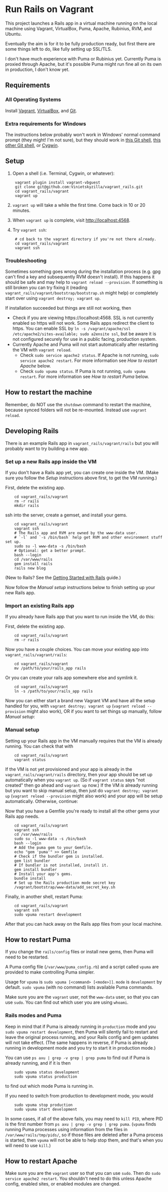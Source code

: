 # Run Rails on Vagrant

This project launches a Rails app in a virtual machine running on the local machine using Vagrant, VirtualBox, Puma, Apache, Rubinius, RVM, and Ubuntu.

Eventually the aim is for it to be fully production ready, but first there are some things left to do, like fully setting up SSL/TLS.

I don't have much experience with Puma or Rubinius yet. Currently Puma is proxied through Apache, but it's possible Puma might run fine all on its own in production, I don't know yet.

## Requirements

### All Operating Systems

Install [Vagrant](http://www.vagrantup.com/downloads.html), [VirtualBox](https://www.virtualbox.org/wiki/Downloads), and [Git](http://git-scm.com/book/en/v2/Getting-Started-Installing-Git).

### Extra requirements for Windows

The instructions below probably won't work in Windows' normal command prompt (they might! I'm not sure), but they should work in [this Git shell](https://msysgit.github.io/), [this other Git shell](https://windows.github.com/), or [Cygwin](https://www.cygwin.com/).

## Setup

1. Open a shell (i.e. Terminal, Cygwin, or whatever):

        vagrant plugin install vagrant-vbguest
        git clone git@github.com:Vinietskyzilla/vagrant_rails.git
        cd vagrant_rails/vagrant
        vagrant up

2. `vagrant up` will take a while the first time. Come back in 10 or 20 minutes.

3. When `vagrant up` is complete, visit [http://localhost:4568](http://localhost:4568).

4. Try `vagrant ssh`:

        # cd back to the vagrant directory if you're not there already.
        cd vagrant_rails/vagrant
        vagrant ssh

### Troubleshooting

Sometimes something goes wrong during the installation process (e.g. gpg can't find a key and subsequently RVM doesn't install). If this happens it should be safe and may help to `vagrant reload --provision`. If something is still broken you can try fixing it (reading `vagrant_rails/vagrant/bootstrap/bootstrap.sh` might help) or completely start over using `vagrant destroy; vagrant up`.

If installation succeeded but things are still not working, then

- Check if you are viewing https://localhost:4568. SSL is not currently enabled so https will not work. Some Rails apps redirect the client to https. You can enable SSL by `ln -s /vagrant/apache/ssl /etc/apache2/sites-available; sudo a2ensite ssl`, but be aware it is not configured securely for use in a public facing, production system.
- Currently Apache and Puma will not start automatically after restarting the VM with `vagrant reload`.
  - Check `sudo service apache2 status`. If Apache is not running, `sudo service apache2 restart`. For more information see _How to restart Apache_ below.
  - Check `sudo vpuma status`. If Puma is not running, `sudo vpuma restart`. For more information see _How to restart Puma_ below.

## How to restart the machine

Remember, do NOT use the `shutdown` command to restart the machine, because synced folders will not be re-mounted. Instead use `vagrant reload`.

## Developing Rails

There is an example Rails app in `vagrant_rails/vagrant/rails` but you will probably want to try building a new app.

### Set up a new Rails app inside the VM

If you don't have a Rails app yet, you can create one inside the VM. (Make sure you follow the _Setup_ instructions above first, to get the VM running.)

First, delete the existing app.

        cd vagrant_rails/vagrant
        rm -r rails
        mkdir rails

ssh into the server, create a gemset, and install your gems.

        cd vagrant_rails/vagrant
        vagrant ssh
        # The Rails app and RVM are owned by the www-data user.
        # `-l` and `-s /bin/bash` help get RVM and other environment stuff set up.
        sudo su -l www-data -s /bin/bash
        # Optional: get a better prompt.
        bash --login
        cd /var/www/rails
        gem install rails
        rails new blog

(New to Rails? See the [Getting Started with Rails](http://guides.rubyonrails.org/getting_started.html) guide.)

Now follow the _Manual setup_ instructions below to finish setting up your new Rails app.

### Import an existing Rails app

If you already have Rails app that you want to run inside the VM, do this:

First, delete the existing app.

        cd vagrant_rails/vagrant
        rm -r rails

Now you have a couple choices. You can move your existing app into `vagrant_rails/vagrant/rails`:

        cd vagrant_rails/vagrant
        mv /path/to/your/rails_app rails

Or you can create your rails app somewhere else and symlink it.

        cd vagrant_rails/vagrant
        ln -s /path/to/your/rails_app rails

Now you can either start a brand new Vagrant VM and have all the setup handled for you, with `vagrant destroy; vagrant up` (`vagrant reload --provision` might also work), OR if you want to set things up manually, follow _Manual setup_:

### Manual setup

Setting up your Rails app in the VM manually requires that the VM is already running. You can check that with

        cd vagrant_rails/vagrant
        vagrant status

If the VM is not yet provisioned and your app is already in the `vagrant_rails/vagrant/rails` directory, then your app should be set up automatically when you `vagrant up`. (So if `vagrant status` says "not created" then go ahead and `vagrant up` now.) If the VM _is_ already running but you want to skip manual setup, then just do `vagrant destroy; vagrant up` (`vagrant reload --provision` might also work) and your app will be setup automatically. Otherwise, continue:

Now that you have a Gemfile you're ready to install all the other gems your Rails app needs.

        cd vagrant_rails/vagrant
        vagrant ssh
        cd /var/www/rails
        sudo su -l www-data -s /bin/bash
        bash --login
        # Add the puma gem to your Gemfile.
        echo "gem 'puma'" >> Gemfile
        # Check if the bundler gem is installed.
        gem list bundler
        # If bundler is not installed, install it.
        gem install bundler
        # Install your app's gems.
        bundle install
        # Set up the Rails production mode secret key
        /vagrant/bootstrap/www-data/add_secret_key.sh

Finally, in another shell, restart Puma:

        cd vagrant_rails/vagrant
        vagrant ssh
        sudo vpuma restart development

After that you can hack away on the Rails app files from your local machine.

## How to restart Puma

If you change the `rails/config` files or install new gems, then Puma will need to be restarted.

A Puma config file (`/var/www/puma_config.rb`) and a script called `vpuma` are provided to make controlling Puma simpler.

Usage for `vpuma` is `sudo vpuma [<command> [<mode>]]`. `mode` is `development` by default. `sudo vpuma` (with no command) lists available Puma commands.

Make sure you are the `vagrant` user, not the `www-data` user, so that you can use `sudo`. You can find out which user you are using `whoami`.

### Rails modes and Puma

Keep in mind that if Puma is already running in `production` mode and you `sudo vpuma restart development`, then Puma will silently fail to restart and leave the original process running, and your Rails config and gem updates will not take effect. (The same happens in reverse, if Puma is already running in development mode and you try to start it in production mode.)

You can use `ps axu | grep -v grep | grep puma` to find out if Puma is already running, and if it is then

        sudo vpuma status development
        sudo vpuma status production

to find out which mode Puma is running in.

If you need to switch from production to development mode, you would

        sudo vpuma stop production
        sudo vpuma start development

In some cases, if all of the above fails, you may need to `kill PID`, where PID is the first number from `ps axu | grep -v grep | grep puma`. (`vpuma` finds running Puma processes using information from the files in `/var/www/rails/tmp/pids/`, so if those files are deleted after a Puma process is started, then `vpuma` will not be able to help stop them, and that's when you will need to use `kill`.)

## How to restart Apache

Make sure you are the `vagrant` user so that you can use `sudo`. Then do `sudo service apache2 restart`. You shouldn't need to do this unless Apache config, enabled sites, or enabled modules are changed.
